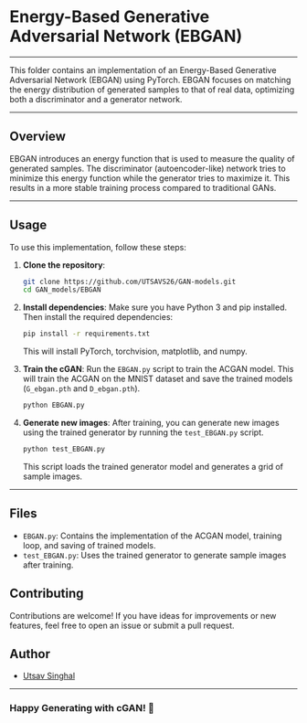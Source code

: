 # Energy-Based Generative Adversarial Network (EBGAN)

----

This folder contains an implementation of an Energy-Based Generative Adversarial Network (EBGAN) using PyTorch. EBGAN focuses on matching the energy distribution of generated samples to that of real data, optimizing both a discriminator and a generator network.

----

## Overview

EBGAN introduces an energy function that is used to measure the quality of generated samples. The discriminator (autoencoder-like) network tries to minimize this energy function while the generator tries to maximize it. This results in a more stable training process compared to traditional GANs.

----

## Usage

To use this implementation, follow these steps:

1. **Clone the repository**:
   ```bash
   git clone https://github.com/UTSAVS26/GAN-models.git
   cd GAN_models/EBGAN
   ```

2. **Install dependencies**:
   Make sure you have Python 3 and pip installed. Then install the required dependencies:
   ```bash
   pip install -r requirements.txt
   ```
   This will install PyTorch, torchvision, matplotlib, and numpy.

3. **Train the cGAN**:
   Run the `EBGAN.py` script to train the ACGAN model. This will train the ACGAN on the MNIST dataset and save the trained models (`G_ebgan.pth` and `D_ebgan.pth`).
   ```bash
   python EBGAN.py
   ```

4. **Generate new images**:
   After training, you can generate new images using the trained generator by running the `test_EBGAN.py` script.
   ```bash
   python test_EBGAN.py


   ```
   This script loads the trained generator model and generates a grid of sample images.

----

## Files

- `EBGAN.py`: Contains the implementation of the ACGAN model, training loop, and saving of trained models.
- `test_EBGAN.py`: Uses the trained generator to generate sample images after training.

## Contributing

Contributions are welcome! If you have ideas for improvements or new features, feel free to open an issue or submit a pull request.

## Author

- [Utsav Singhal](https://github.com/UTSAVS26)

---

### Happy Generating with cGAN! 🎨